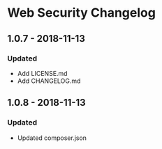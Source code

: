 # Web Security Changelog

## 1.0.7 - 2018-11-13
### Updated
- Add LICENSE.md
- Add CHANGELOG.md

## 1.0.8 - 2018-11-13
### Updated
- Updated composer.json
